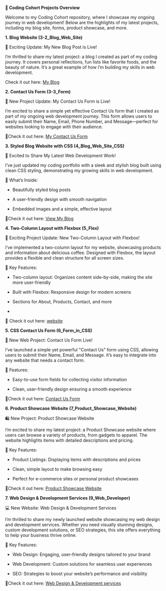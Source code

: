 **📌 Coding Cohort Projects Overview**

Welcome to my Coding Cohort repository, where I showcase my ongoing journey in web development! Below are the highlights of my latest projects, including my blog site, forms, product showcase, and more.

**1. Blog Website (3-2_Blog_Web_Site)**

📝 Exciting Update: My New Blog Post is Live!

I’m thrilled to share my latest project: a blog I created as part of my coding journey. It covers personal reflections, fun lists like favorite foods, and the beauty of nature. It’s a great example of how I’m building my skills in web development.

Check it out here: [My Blog](https://laxmanrr.github.io/Coding_Cohort/3-2_Blog_web_site/)


**2. Contact Us Form (3-3_Form)**
   
📩 New Project Update: My Contact Us Form is Live!

I’m excited to share a simple yet effective Contact Us form that I created as part of my ongoing web development journey. This form allows users to easily submit their Name, Email, Phone Number, and Message—perfect for websites looking to engage with their audience.

🔗Check it out here: [My Contact Us Form](https://laxmanrr.github.io/Coding_Cohort/3-3_Form/)

**3. Styled Blog Website with CSS (4_Blog_Web_Site_CSS)**

🎨 Excited to Share My Latest Web Development Work!

I’ve just updated my coding portfolio with a sleek and stylish blog built using clean CSS styling, demonstrating my growing skills in web development.

🌟 What’s Inside:

- Beautifully styled blog posts

- A user-friendly design with smooth navigation

- Embedded images and a simple, effective layout

🔗Check it out here: [View My Blog](https://laxmanrr.github.io/Coding_Cohort/4_Blog_web_site_CSS/)

**4. Two-Column Layout with Flexbox (5_Flex)**

📐 Exciting Project Update: New Two-Column Layout with Flexbox!

I’ve implemented a two-column layout for my website, showcasing products and information about delicious coffee. Designed with Flexbox, the layout provides a flexible and clean structure for all screen sizes.

🌟 Key Features:

- Two-column layout: Organizes content side-by-side, making the site more user-friendly

- Built with Flexbox: Responsive design for modern screens

- Sections for About, Products, Contact, and more
- 
🔗 Check it out here: [website](https://laxmanrr.github.io/Coding_Cohort/5_Flex/)

**5. CSS Contact Us Form (6_Form_in_CSS)**

📩 New Web Project: Contact Us Form Live!

I’ve launched a simple yet powerful "Contact Us" form using CSS, allowing users to submit their Name, Email, and Message. It’s easy to integrate into any website that needs a contact form.

🌟 Features:

- Easy-to-use form fields for collecting visitor information

- Clean, user-friendly design ensuring a smooth experience

🔗Check it out here: [Contact Us Form](https://laxmanrr.github.io/Coding_Cohort/6_Form_in_CSS/)

**6. Product Showcase Website (7_Product_Showcase_Website)**

🛍️ New Project: Product Showcase Website

I’m excited to share my latest project: a Product Showcase website where users can browse a variety of products, from gadgets to apparel. The website highlights items with detailed descriptions and pricing.

🌟 Key Features:

- Product Listings: Displaying items with descriptions and prices

- Clean, simple layout to make browsing easy

- Perfect for e-commerce sites or personal product showcases

🔗Check it out here: [Product Showcase Website](https://laxmanrr.github.io/Coding_Cohort/7_Product_Showcase_Website/)

**7. Web Design & Development Services (9_Web_Developer)**

💻 New Website: Web Design & Development Services

I’m thrilled to share my newly launched website showcasing my web design and development services. Whether you need visually stunning designs, custom development solutions, or SEO strategies, this site offers everything to help your business thrive online.

🌟 Key Features:

- Web Design: Engaging, user-friendly designs tailored to your brand

- Web Development: Custom solutions for seamless user experiences

- SEO: Strategies to boost your website’s performance and visibility

🔗Check it out here: [Web Design & Development services](https://laxmanrr.github.io/Coding_Cohort/9_Web_Developer/)


